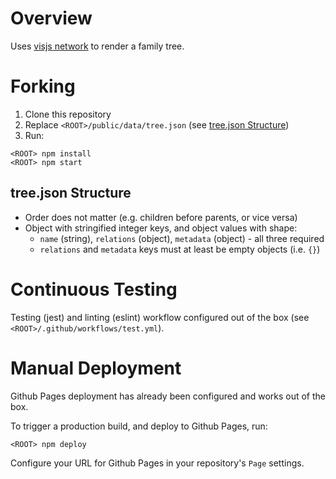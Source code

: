# Overview

Uses [visjs network](https://visjs.github.io/vis-network/docs/network/) to render a family tree.

# Forking
1. Clone this repository
2. Replace `<ROOT>/public/data/tree.json` (see [tree.json Structure](#structure))
3. Run:
```
<ROOT> npm install
<ROOT> npm start
```

## <a name="structure"></a> tree.json Structure
* Order does not matter (e.g. children before parents, or vice versa)
* Object with stringified integer keys, and object values with shape:
  * `name` (string), `relations` (object), `metadata` (object) - all three required
  * `relations` and `metadata` keys must at least be empty objects (i.e. `{}`)

# Continuous Testing
Testing (jest) and linting (eslint) workflow configured out of the box (see `<ROOT>/.github/workflows/test.yml`).

# Manual Deployment
Github Pages deployment has already been configured and works out of the box.

To trigger a production build, and deploy to Github Pages, run:
```
<ROOT> npm deploy
```
Configure your URL for Github Pages in your repository's `Page` settings.
